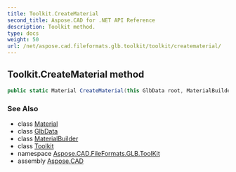 ```yaml
---
title: Toolkit.CreateMaterial
second_title: Aspose.CAD for .NET API Reference
description: Toolkit method. 
type: docs
weight: 50
url: /net/aspose.cad.fileformats.glb.toolkit/toolkit/creatematerial/
---
```

## Toolkit.CreateMaterial method

```csharp
public static Material CreateMaterial(this GlbData root, MaterialBuilder mb)
```

### See Also

* class [Material](../../../aspose.cad.fileformats.glb/material/)
* class [GlbData](../../../aspose.cad.fileformats.glb/glbdata/)
* class [MaterialBuilder](../../../aspose.cad.fileformats.glb.materials/materialbuilder/)
* class [Toolkit](../)
* namespace [Aspose.CAD.FileFormats.GLB.ToolKit](../../toolkit/)
* assembly [Aspose.CAD](../../../)


